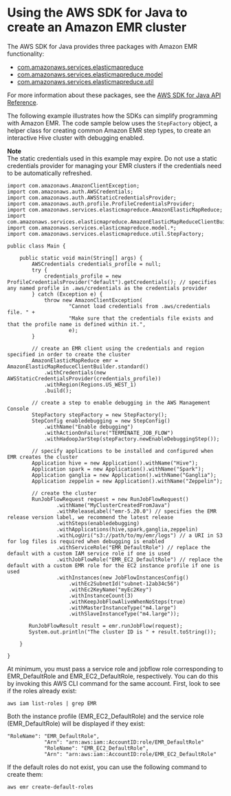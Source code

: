 # Using the AWS SDK for Java to create an Amazon EMR cluster<a name="calling-emr-with-java-sdk"></a>

The AWS SDK for Java provides three packages with Amazon EMR functionality:
+  [com\.amazonaws\.services\.elasticmapreduce](https://docs.aws.amazon.com/AWSJavaSDK/latest/javadoc/com/amazonaws/services/elasticmapreduce/package-summary.html) 
+  [com\.amazonaws\.services\.elasticmapreduce\.model](https://docs.aws.amazon.com/AWSJavaSDK/latest/javadoc/com/amazonaws/services/elasticmapreduce/model/package-summary.html) 
+  [com\.amazonaws\.services\.elasticmapreduce\.util](https://docs.aws.amazon.com/AWSJavaSDK/latest/javadoc/com/amazonaws/services/elasticmapreduce/util/package-summary.html) 

For more information about these packages, see the [AWS SDK for Java API Reference](https://docs.aws.amazon.com/AWSJavaSDK/latest/javadoc/)\.

 The following example illustrates how the SDKs can simplify programming with Amazon EMR\. The code sample below uses the `StepFactory` object, a helper class for creating common Amazon EMR step types, to create an interactive Hive cluster with debugging enabled\. 

**Note**  
The static credentials used in this example may expire\. Do not use a static credentials provider for managing your EMR clusters if the credentials need to be automatically refreshed\.

```
import com.amazonaws.AmazonClientException;
import com.amazonaws.auth.AWSCredentials;
import com.amazonaws.auth.AWSStaticCredentialsProvider;
import com.amazonaws.auth.profile.ProfileCredentialsProvider;
import com.amazonaws.services.elasticmapreduce.AmazonElasticMapReduce;
import com.amazonaws.services.elasticmapreduce.AmazonElasticMapReduceClientBuilder;
import com.amazonaws.services.elasticmapreduce.model.*;
import com.amazonaws.services.elasticmapreduce.util.StepFactory;

public class Main {

	public static void main(String[] args) {
		AWSCredentials credentials_profile = null;		
		try {
			credentials_profile = new ProfileCredentialsProvider("default").getCredentials(); // specifies any named profile in .aws/credentials as the credentials provider
        } catch (Exception e) {
            throw new AmazonClientException(
                    "Cannot load credentials from .aws/credentials file. " +
                    "Make sure that the credentials file exists and that the profile name is defined within it.",
                    e);
        }
		
		// create an EMR client using the credentials and region specified in order to create the cluster
		AmazonElasticMapReduce emr = AmazonElasticMapReduceClientBuilder.standard()
			.withCredentials(new AWSStaticCredentialsProvider(credentials_profile))
			.withRegion(Regions.US_WEST_1)
			.build();
        
        // create a step to enable debugging in the AWS Management Console
		StepFactory stepFactory = new StepFactory(); 
		StepConfig enabledebugging = new StepConfig()
   			.withName("Enable debugging")
   			.withActionOnFailure("TERMINATE_JOB_FLOW")
   			.withHadoopJarStep(stepFactory.newEnableDebuggingStep());
        
        // specify applications to be installed and configured when EMR creates the cluster
		Application hive = new Application().withName("Hive");
		Application spark = new Application().withName("Spark");
		Application ganglia = new Application().withName("Ganglia");
		Application zeppelin = new Application().withName("Zeppelin");
		
		// create the cluster
		RunJobFlowRequest request = new RunJobFlowRequest()
	       		.withName("MyClusterCreatedFromJava")
	       		.withReleaseLabel("emr-5.20.0") // specifies the EMR release version label, we recommend the latest release
	       		.withSteps(enabledebugging)
	       		.withApplications(hive,spark,ganglia,zeppelin)
	       		.withLogUri("s3://path/to/my/emr/logs") // a URI in S3 for log files is required when debugging is enabled
	       		.withServiceRole("EMR_DefaultRole") // replace the default with a custom IAM service role if one is used
	       		.withJobFlowRole("EMR_EC2_DefaultRole") // replace the default with a custom EMR role for the EC2 instance profile if one is used
	       		.withInstances(new JobFlowInstancesConfig()
	       	   		.withEc2SubnetId("subnet-12ab34c56")
	           		.withEc2KeyName("myEc2Key") 
	           		.withInstanceCount(3) 
	           		.withKeepJobFlowAliveWhenNoSteps(true)    
	           		.withMasterInstanceType("m4.large")
	           		.withSlaveInstanceType("m4.large"));

	   RunJobFlowResult result = emr.runJobFlow(request);  
	   System.out.println("The cluster ID is " + result.toString());

	}

}
```

At minimum, you must pass a service role and jobflow role corresponding to EMR\_DefaultRole and EMR\_EC2\_DefaultRole, respectively\. You can do this by invoking this AWS CLI command for the same account\. First, look to see if the roles already exist: 

```
aws iam list-roles | grep EMR
```

Both the instance profile \(EMR\_EC2\_DefaultRole\) and the service role \(EMR\_DefaultRole\) will be displayed if they exist: 

```
"RoleName": "EMR_DefaultRole", 
            "Arn": "arn:aws:iam::AccountID:role/EMR_DefaultRole"
            "RoleName": "EMR_EC2_DefaultRole", 
            "Arn": "arn:aws:iam::AccountID:role/EMR_EC2_DefaultRole"
```

If the default roles do not exist, you can use the following command to create them:

```
aws emr create-default-roles
```
